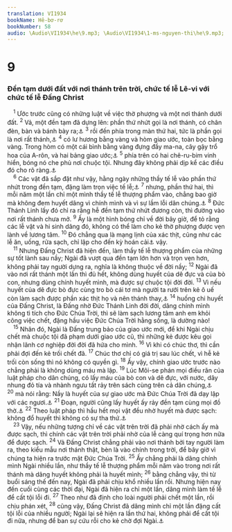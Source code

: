 ```yaml
---
translation: VI1934
bookName: Hê-bơ-rơ 
bookNumber: 58
audio: \Audio\VI1934\he\9.mp3; \Audio\VI1934\1-ms-nguyen-thi\he\9.mp3; \Audio\VI1934\2-ms-david-dong\he\9.mp3
---
```


<div class="title"><h1>9</h1><h3>Đền tạm dưới đất với nơi thánh trên trời, chức tế lễ Lê-vi với chức tế lễ Đấng Christ</h3></div>
<span class="verse he_9_1"> <sup>1</sup> Ước trước cũng có những luật về việc thờ phượng và một nơi thánh dưới đất. </span>
<span class="verse he_9_2"><sup>2</sup> Vả, một đền tạm đã dựng lên: phần thứ nhứt gọi là nơi thánh, có chân đèn, bàn và bánh bày ra;<a data-toggle="tooltip" data-placement="bottom" title="Xu 26:1-30; 25:31-40,23-30">⚓</a></span>
<span class="verse he_9_3"><sup>3</sup> rồi đến phía trong màn thứ hai, tức là phần gọi là nơi rất thánh,<a data-toggle="tooltip" data-placement="bottom" title="Xu 26:31-33">⚓</a></span>
<span class="verse he_9_4"><sup>4</sup> có lư hương bằng vàng và hòm giao ước, toàn bọc bằng vàng. Trong hòm có một cái bình bằng vàng đựng đầy ma-na, cây gậy trổ hoa của A-rôn, và hai bảng giao ước;<a data-toggle="tooltip" data-placement="bottom" title="Xu 30:1-6; 25:10-16; 16:33; Dan 17:8-10; Xu 25:16; Phu 10:3-5">⚓</a></span>
<span class="verse he_9_5"><sup>5</sup> phía trên có hai chê-ru-bim vinh hiển, bóng nó che phủ nơi chuộc tội. Nhưng đây không phải dịp kể các điều đó cho rõ ràng.<a data-toggle="tooltip" data-placement="bottom" title="Xu 25:18-22">⚓</a><br/></span>
<span class="verse he_9_6"> <sup>6</sup> Các vật đã sắp đặt như vậy, hằng ngày những thầy tế lễ vào phần thứ nhứt trong đền tạm, đặng làm trọn việc tế lễ;<a data-toggle="tooltip" data-placement="bottom" title="Dan 18:2-6">⚓</a></span>
<span class="verse he_9_7"><sup>7</sup> nhưng, phần thứ hai, thì mỗi năm một lần chỉ một mình thầy tế lễ thượng phẩm vào, chẳng bao giờ mà không đem huyết dâng vì chính mình và vì sự lầm lỗi dân chúng.<a data-toggle="tooltip" data-placement="bottom" title="Le 16:2-34">⚓</a></span>
<span class="verse he_9_8"><sup>8</sup> Đức Thánh Linh lấy đó chỉ ra rằng hễ đền tạm thứ nhứt đương còn, thì đường vào nơi rất thánh chưa mở. </span>
<span class="verse he_9_9"><sup>9</sup> Ấy là một hình bóng chỉ về đời bây giờ, để tỏ rằng các lễ vật và hi sinh dâng đó, không có thể làm cho kẻ thờ phượng được vẹn lành về lương tâm. </span>
<span class="verse he_9_10"><sup>10</sup> Đó chẳng qua là mạng lịnh của xác thịt, cũng như các lễ ăn, uống, rửa sạch, chỉ lập cho đến kỳ hoán cải<a data-toggle="tooltip" data-placement="bottom" title="Ctd: một trật tự mới được thiết lập">⚓</a> vậy. <br/></span>
<span class="verse he_9_11"> <sup>11</sup> Nhưng Đấng Christ đã hiện đến, làm thầy tế lễ thượng phẩm của những sự tốt lành sau nầy; Ngài đã vượt qua đền tạm lớn hơn và trọn vẹn hơn, không phải tay người dựng ra, nghĩa là không thuộc về đời nầy; </span>
<span class="verse he_9_12"><sup>12</sup> Ngài đã vào nơi rất thánh một lần thì đủ hết, không dùng huyết của dê đực và của bò con, nhưng dùng chính huyết mình, mà được sự chuộc tội đời đời. </span>
<span class="verse he_9_13"><sup>13</sup> Vì nếu huyết của dê đực bò đực cùng tro bò cái tơ mà người ta rưới trên kẻ ô uế còn làm sạch được phần xác thịt họ và nên thánh thay,<a data-toggle="tooltip" data-placement="bottom" title="Le 16:15-16; Dan 19:9,17-19">⚓</a></span>
<span class="verse he_9_14"><sup>14</sup> huống chi huyết của Đấng Christ, là Đấng nhờ Đức Thánh Linh đời đời, dâng chính mình không tì tích cho Đức Chúa Trời, thì sẽ làm sạch lương tâm anh em khỏi công việc chết, đặng hầu việc Đức Chúa Trời hằng sống, là dường nào! <br/></span>
<span class="verse he_9_15"> <sup>15</sup> Nhân đó, Ngài là Đấng trung bảo của giao ước mới, để khi Ngài chịu chết mà chuộc tội đã phạm dưới giao ước cũ, thì những kẻ được kêu gọi nhận lãnh cơ nghiệp đời đời đã hứa cho mình. </span>
<span class="verse he_9_16"><sup>16</sup> Vì khi có chúc thơ, thì cần phải đợi đến kẻ trối chết đã. </span>
<span class="verse he_9_17"><sup>17</sup> Chúc thơ chỉ có giá trị sau lúc chết, vì hễ kẻ trối còn sống thì nó không có quyền gì. </span>
<span class="verse he_9_18"><sup>18</sup> Ấy vậy, chính giao ước trước nào chẳng phải là không dùng máu mà lập. </span>
<span class="verse he_9_19"><sup>19</sup> Lúc Môi-se phán mọi điều răn của luật pháp cho dân chúng, có lấy máu của bò con và dê đực, với nước, dây nhung đỏ tía và nhành ngưu tất rảy trên sách cùng trên cả dân chúng,<a data-toggle="tooltip" data-placement="bottom" title="Xu 24:6-8">⚓</a></span>
<span class="verse he_9_20"><sup>20</sup> mà nói rằng: Nầy là huyết của sự giao ước mà Đức Chúa Trời đã dạy lập với các ngươi.<a data-toggle="tooltip" data-placement="bottom" title="Xu 24:8">⚓</a></span>
<span class="verse he_9_21"><sup>21</sup> Đoạn, người cũng lấy huyết ấy rảy đền tạm cùng mọi đồ thờ.<a data-toggle="tooltip" data-placement="bottom" title="Le 8:15">⚓</a></span>
<span class="verse he_9_22"><sup>22</sup> Theo luật pháp thì hầu hết mọi vật đều nhờ huyết mà được sạch: không đổ huyết thì không có sự tha thứ.<a data-toggle="tooltip" data-placement="bottom" title="Le 17:11">⚓</a><br/></span>
<span class="verse he_9_23"> <sup>23</sup> Vậy, nếu những tượng chỉ về các vật trên trời đã phải nhờ cách ấy mà được sạch, thì chính các vật trên trời phải nhờ của lễ càng quí trọng hơn nữa để được sạch. </span>
<span class="verse he_9_24"><sup>24</sup> Vả Đấng Christ chẳng phải vào nơi thánh bởi tay người làm ra, theo kiểu mẫu nơi thánh thật, bèn là vào chính trong trời, để bây giờ vì chúng ta hiện ra trước mặt Đức Chúa Trời. </span>
<span class="verse he_9_25"><sup>25</sup> Ấy chẳng phải là dâng chính mình Ngài nhiều lần, như thầy tế lễ thượng phẩm mỗi năm vào trong nơi rất thánh mà dâng huyết không phải là huyết mình; </span>
<span class="verse he_9_26"><sup>26</sup> bằng chẳng vậy, thì từ buổi sáng thế đến nay, Ngài đã phải chịu khổ nhiều lần rồi. Nhưng hiện nay đến cuối cùng các thời đại, Ngài đã hiện ra chỉ một lần, dâng mình làm tế lễ để cất tội lỗi đi. </span>
<span class="verse he_9_27"><sup>27</sup> Theo như đã định cho loài người phải chết một lần, rồi chịu phán xét, </span>
<span class="verse he_9_28"><sup>28</sup> cũng vậy, Đấng Christ đã dâng mình chỉ một lần đặng cất tội lỗi của nhiều người; Ngài lại sẽ hiện ra lần thứ hai, không phải để cất tội đi nữa, nhưng để ban sự cứu rỗi cho kẻ chờ đợi Ngài.<a data-toggle="tooltip" data-placement="bottom" title="Es 53:12">⚓</a><br/></span>
